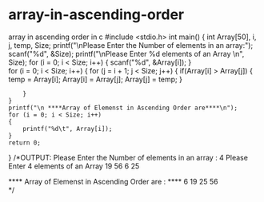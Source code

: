 # array-in-ascending-order
array in ascending order in c
#include <stdio.h>
int main()
{
	int Array[50], i, j, temp, Size;
	printf("\nPlease Enter the Number of elements in an array:");
	scanf("%d", &Size);
	printf("\nPlease Enter %d elements of an Array \n", Size);
	for (i = 0; i < Size; i++)
	{
		scanf("%d", &Array[i]);
    }     
	for (i = 0; i < Size; i++)
	{
		for (j = i + 1; j < Size; j++)
		{
			if(Array[i] > Array[j])
			{
				temp = Array[i];
				Array[i] = Array[j];
				Array[j] = temp;
			}
			
		}
	}
	printf("\n ****Array of Elemenst in Ascending Order are****\n");
	for (i = 0; i < Size; i++)
	{
		printf("%d\t", Array[i]);
	}
	return 0;
}
/*OUTPUT:
Please Enter the Number of elements in an array  :  4
Please Enter 4 elements of an Array 
19
56
6
25

 **** Array of Elemenst in Ascending Order are : ****
6	19	25	56	
*/
